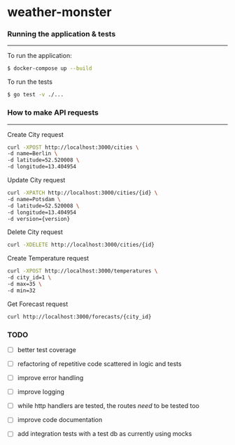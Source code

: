 # weather-monster

### Running the application & tests

---
To run the application:
```bash
$ docker-compose up --build
```

To run the tests
```bash
$ go test -v ./...
```

### How to make API requests

---

Create City request
```bash
curl -XPOST http://localhost:3000/cities \
-d name=Berlin \
-d latitude=52.520008 \
-d longitude=13.404954
```

Update City request
```bash
curl -XPATCH http://localhost:3000/cities/{id} \
-d name=Potsdam \
-d latitude=52.520008 \
-d longitude=13.404954
-d version={version}
```

Delete City request
```bash
curl -XDELETE http://localhost:3000/cities/{id}
```

Create Temperature request
```bash
curl -XPOST http://localhost:3000/temperatures \
-d city_id=1 \
-d max=35 \
-d min=32
```

Get Forecast request 
```bash
curl http://localhost:3000/forecasts/{city_id}
```



### TODO

- [ ]  better test coverage 
- [ ]  refactoring of repetitive code scattered in logic and tests
- [ ]  improve error handling
- [ ]  improve logging
- [ ]  while http handlers are tested, the routes *need* to be tested too
- [ ]  improve code documentation
- [ ]  add integration tests with a test db as currently using mocks

